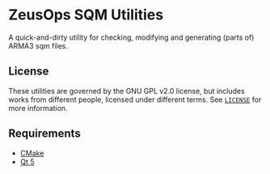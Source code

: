 # ZeusOps SQM Utilities
A quick-and-dirty utility for checking, modifying and generating (parts of) ARMA3 sqm files.

## License
These utilities are governed by the GNU GPL v2.0 license, but includes works from different people, licensed under different terms. See [`LICENSE`](LICENSE) for more information.

## Requirements
 - [CMake](https://cmake.org/)
 - [Qt 5](https://www.qt.io/)


